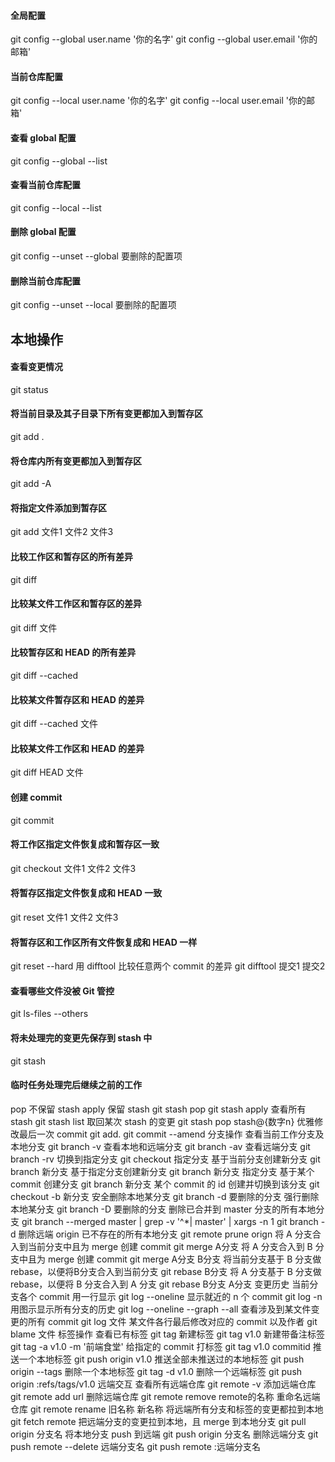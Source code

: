 #### 全局配置
 git config --global user.name '你的名字' git config --global user.email '你的邮箱'
#### 当前仓库配置
 git config --local user.name '你的名字' git config --local user.email '你的邮箱'
#### 查看 global 配置
 git config --global --list
#### 查看当前仓库配置
 git config --local --list
#### 删除 global 配置
 git config --unset --global 要删除的配置项
#### 删除当前仓库配置
 git config --unset --local 要删除的配置项
## 本地操作
#### 查看变更情况
 git status
#### 将当前目录及其子目录下所有变更都加入到暂存区
 git add .
#### 将仓库内所有变更都加入到暂存区
 git add -A
#### 将指定文件添加到暂存区
 git add 文件1 文件2 文件3
#### 比较工作区和暂存区的所有差异
 git diff
#### 比较某文件工作区和暂存区的差异
 git diff 文件
#### 比较暂存区和 HEAD 的所有差异
 git diff --cached
#### 比较某文件暂存区和 HEAD 的差异
 git diff --cached 文件
#### 比较某文件工作区和 HEAD 的差异
 git diff HEAD 文件
#### 创建 commit
git commit
#### 将工作区指定文件恢复成和暂存区一致
 git checkout 文件1 文件2 文件3
#### 将暂存区指定文件恢复成和 HEAD 一致
 git reset 文件1 文件2 文件3
#### 将暂存区和工作区所有文件恢复成和 HEAD 一样
 git reset --hard 用 difftool 比较任意两个 commit 的差异
 git difftool 提交1 提交2
#### 查看哪些文件没被 Git 管控
 git ls-files --others
#### 将未处理完的变更先保存到 stash 中
 git stash
#### 临时任务处理完后继续之前的工作
pop 不保留 stash
apply 保留 stash
git stash pop git stash apply
查看所有 stash
git stash list
取回某次 stash 的变更
 git stash pop stash@{数字n}
优雅修改最后一次 commit
git add. git commit --amend
分支操作
查看当前工作分支及本地分支
 git branch -v
查看本地和远端分支
 git branch -av
查看远端分支
 git branch -rv
切换到指定分支
 git checkout 指定分支
基于当前分支创建新分支
 git branch 新分支
基于指定分支创建新分支
 git branch 新分支 指定分支
基于某个 commit 创建分支
 git branch 新分支 某个 commit 的 id
创建并切换到该分支
 git checkout -b 新分支
安全删除本地某分支
 git branch -d 要删除的分支
强行删除本地某分支
 git branch -D 要删除的分支
删除已合并到 master 分支的所有本地分支
 git branch --merged master | grep -v '^\*\| master' | xargs -n 1 git branch -d
删除远端 origin 已不存在的所有本地分支
 git remote prune orign 将 A 分支合入到当前分支中且为 merge 创建 commit
git merge A分支 将 A 分支合入到 B 分支中且为 merge 创建 commit
git merge A分支 B分支
将当前分支基于 B 分支做 rebase，以便将B分支合入到当前分支
 git rebase B分支 将 A 分支基于 B 分支做 rebase，以便将 B 分支合入到 A 分支
 git rebase B分支 A分支
变更历史
当前分支各个 commit 用一行显示
 git log --oneline
显示就近的 n 个 commit
git log -n
用图示显示所有分支的历史
 git log --oneline --graph --all
查看涉及到某文件变更的所有 commit
git log 文件
某文件各行最后修改对应的 commit 以及作者
 git blame 文件
标签操作
查看已有标签
 git tag
新建标签
 git tag v1.0
新建带备注标签
 git tag -a v1.0 -m '前端食堂'
给指定的 commit 打标签
 git tag v1.0 commitid
推送一个本地标签
 git push origin v1.0
推送全部未推送过的本地标签
 git push origin --tags
删除一个本地标签
 git tag -d v1.0
删除一个远端标签
 git push origin :refs/tags/v1.0
远端交互
查看所有远端仓库
 git remote -v
添加远端仓库
 git remote add url
删除远端仓库
 git remote remove remote的名称
重命名远端仓库
 git remote rename 旧名称 新名称
将远端所有分支和标签的变更都拉到本地
 git fetch remote
把远端分支的变更拉到本地，且 merge 到本地分支
git pull origin 分支名
将本地分支 push 到远端
 git push origin 分支名
删除远端分支
 git push remote --delete 远端分支名 git push remote :远端分支名
